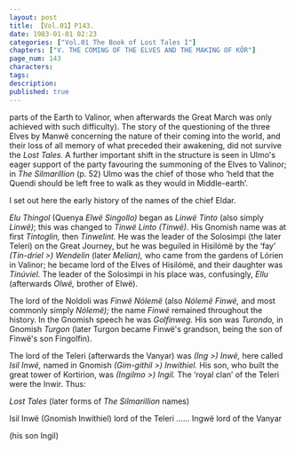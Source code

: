 ```yaml
---
layout: post
title: 【Vol.01】P143.
date: 1983-01-01 02:23
categories: ["Vol.01 The Book of Lost Tales I"]
chapters: ["V. THE COMING OF THE ELVES AND THE MAKING OF KÔR"]
page_num: 143
characters: 
tags: 
description: 
published: true
---
```


<p style="text-indent: 0;">
parts of the Earth to Valinor, when afterwards the Great March was only achieved with such difficulty). The story of the questioning of the three Elves by Manwë concerning the nature of their coming into the world, and their loss of all memory of what preceded their awakening, did not survive the <I>Lost Tales. </I>A further important shift in the structure is seen in Ulmo's eager support of the party favouring the summoning of the Elves to Valinor; in <I>The Silmarillion </I>(p. 52) Ulmo was the chief of those who ‘held that the Quendi should be left free to walk as they would in Middle-earth’.
</p>

I set out here the early history of the names of the chief Eldar.

<I>Elu Thingol </I>(Quenya <I>Elwë Singollo) </I>began as <I>Linwë Tinto </I>(also simply <I>Linwë)</I>; this was changed to <I>Tinwë Linto (Tinwë). </I>His Gnomish name was at first <I>Tintoglin, </I>then <I>Tinwelint. </I>He was the leader of the Solosimpi (the later Teleri) on the Great Journey, but he was beguiled in Hisilómë by the ‘fay’ <I>(Tin-driel >) Wendelin </I>(later <I>Melian), </I>who came from the gardens of Lórien in Valinor; he became lord of the Elves of Hisilómë, and their daughter was <I>Tinúviel. </I>The leader of the Solosimpi in his place was, confusingly, <I>Ellu </I>(afterwards <I>Olwë, </I>brother of Elwë).

The lord of the Noldoli was <I>Finwë Nólemë </I>(also <I>Nólemë Finwë, </I>and most commonly simply <I>Nólemë); </I>the name <I>Finwë </I>remained throughout the history. In the Gnomish speech he was <I>Golfinweg. </I>His son was <I>Turondo, </I>in Gnomish <I>Turgon </I>(later Turgon became Finwë's grandson, being the son of Finwë's son Fingolfin).

The lord of the Teleri (afterwards the Vanyar) was <I>(Ing >) Inwë, </I>here called <I>Isil Inwë, </I>named in Gnomish <I>(Gim-githil >) Inwithiel. </I>His son, who built the great tower of Kortirion, was <I>(Ingilmo >) Ingil. </I>The ‘royal clan’ of the Teleri were the Inwir. Thus:

<I>Lost Tales </I>(later forms of <I>The Silmarillion</I> names)

Isil Inwë (Gnomish Inwithiel) lord of the Teleri     ......   Ingwë lord of the Vanyar

(his son Ingil)

